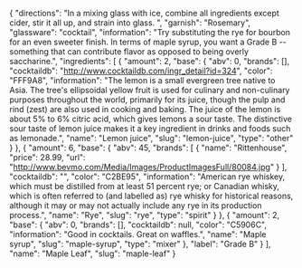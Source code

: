 {
    "directions": "In a mixing glass with ice, combine all ingredients except cider, stir it all up, and strain into glass.  ",
    "garnish": "Rosemary",
    "glassware": "cocktail",
    "information": "Try substituting the rye for bourbon for an even sweeter finish.  In terms of maple syrup, you want a Grade B -- something that can contribute flavor as opposed to being overly saccharine.",
    "ingredients": [
        {
            "amount": 2,
            "base": {
                "abv": 0,
                "brands": [],
                "cocktaildb": "http://www.cocktaildb.com/ingr_detail?id=324",
                "color": "FFF9A8",
                "information": "The lemon is a small evergreen tree native to Asia. The tree's ellipsoidal yellow fruit is used for culinary and non-culinary purposes throughout the world, primarily for its juice, though the pulp and rind (zest) are also used in cooking and baking. The juice of the lemon is about 5% to 6% citric acid, which gives lemons a sour taste. The distinctive sour taste of lemon juice makes it a key ingredient in drinks and foods such as lemonade.",
                "name": "Lemon juice",
                "slug": "lemon-juice",
                "type": "other"
            }
        },
        {
            "amount": 6,
            "base": {
                "abv": 45,
                "brands": [
                    {
                        "name": "Rittenhouse",
                        "price": 28.99,
                        "url": "http://www.bevmo.com/Media/Images/ProductImagesFull/80084.jpg"
                    }
                ],
                "cocktaildb": "",
                "color": "C2BE95",
                "information": "American rye whiskey, which must be distilled from at least 51 percent rye; or Canadian whisky, which is often referred to (and labelled as) rye whisky for historical reasons, although it may or may not actually include any rye in its production process.",
                "name": "Rye",
                "slug": "rye",
                "type": "spirit"
            }
        },
        {
            "amount": 2,
            "base": {
                "abv": 0,
                "brands": [],
                "cocktaildb": null,
                "color": "C5906C",
                "information": "Good in cocktails.  Great on waffles.",
                "name": "Maple syrup",
                "slug": "maple-syrup",
                "type": "mixer"
            },
            "label": "Grade B"
        }
    ],
    "name": "Maple Leaf",
    "slug": "maple-leaf"
}